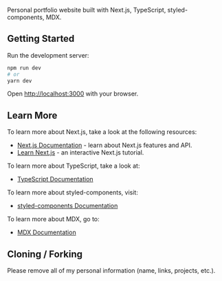 Personal portfolio website built with Next.js, TypeScript, styled-components, MDX.

## Getting Started

Run the development server:

```bash
npm run dev
# or
yarn dev
```

Open [http://localhost:3000](http://localhost:3000) with your browser.

## Learn More

To learn more about Next.js, take a look at the following resources:

- [Next.js Documentation](https://nextjs.org/docs) - learn about Next.js features and API.
- [Learn Next.js](https://nextjs.org/learn) - an interactive Next.js tutorial.

To learn more about TypeScript, take a look at:

- [TypeScript Documentation](https://www.typescriptlang.org/docs/)

To learn more about styled-components, visit:

- [styled-components Documentation](https://styled-components.com/docs)

To learn more about MDX, go to:

- [MDX Documentation](https://mdxjs.com/docs/)

## Cloning / Forking

Please remove all of my personal information (name, links, projects, etc.).
